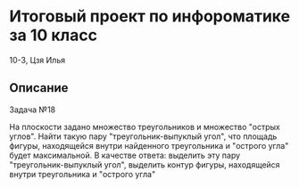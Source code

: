# Итоговый проект по инфороматике за 10 класс

10-3,  Цзя Илья

## Описание

Задача №18

На плоскости задано множество треугольников и множество "острых углов". Найти
такую пару "треугольник-выпуклый угол", что площадь фигуры, находящейся внутри
найденного треугольника и "острого угла" будет максимальной.
В качестве ответа:
выделить эту пару "треугольник-выпуклый угол",
выделить контур фигуры, находящейся внутри треугольника и "острого угла"